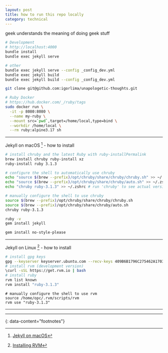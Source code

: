 ```yaml
---
layout: post
title: how to run this repo locally
category: technical
---
```


geek understands the meaning of doing geek stuff

```sh
# Development
# http://localhost:4000
bundle install
bundle exec jekyll serve

# other
bundle exec jekyll serve --config _config_dev.yml
bundle exec jekyll build
bundle exec jekyll build --config _config_dev.yml
```

```sh
git clone git@github.com:igorlima/unapologetic-thoughts.git
```

```sh
# Ruby Docker
# https://hub.docker.com/_/ruby/tags
sudo docker run \
  -it -p 8080:8080 \
  --name my-ruby \
  --mount src=`pwd`,target=/home/local,type=bind \
  --workdir /home/local \
  --rm ruby:alpine3.17 sh
```

----

Jekyll on macOS [^1] - how to install

```sh
# install chruby and the latest Ruby with ruby-installPermalink
brew install chruby ruby-install xz
ruby-install ruby 3.1.3
```

```sh
# configure the shell to automatically use chruby
echo "source $(brew --prefix)/opt/chruby/share/chruby/chruby.sh" >> ~/.zshrc
echo "source $(brew --prefix)/opt/chruby/share/chruby/auto.sh" >> ~/.zshrc
echo "chruby ruby-3.1.3" >> ~/.zshrc # run 'chruby' to see actual version

# manually configure the shell to use chruby
source $(brew --prefix)/opt/chruby/share/chruby/chruby.sh
source $(brew --prefix)/opt/chruby/share/chruby/auto.sh
chruby ruby-3.1.3
```

```sh
ruby -v
gem install jekyll

gem install no-style-please
```

----

Jekyll on Linux [^2] - how to install

```sh
# install gpg keys
gpg --keyserver keyserver.ubuntu.com --recv-keys 409B6B1796C275462A1703113804BB82D39DC0E3 7D2BAF1CF37B13E2069D6956105BD0E739499BDB
# install rvm (development version)
\curl -sSL https://get.rvm.io | bash
# install ruby
rvm list known
rvm install "ruby-3.1.3"
```

```
# manually configure the shell to use rvm
source /home/opc/.rvm/scripts/rvm
rvm use "ruby-3.1.3"
```

----

---
{: data-content="footnotes"}

[^1]: [Jekyll on macOS](https://jekyllrb.com/docs/installation/macos/)
[^2]: [Installing RVM](https://rvm.io/rvm/install)
